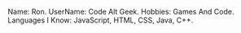 Name: Ron.
UserName: Code Alt Geek.
Hobbies: Games And Code.
Languages I Know: JavaScript, HTML, CSS, Java, C++.